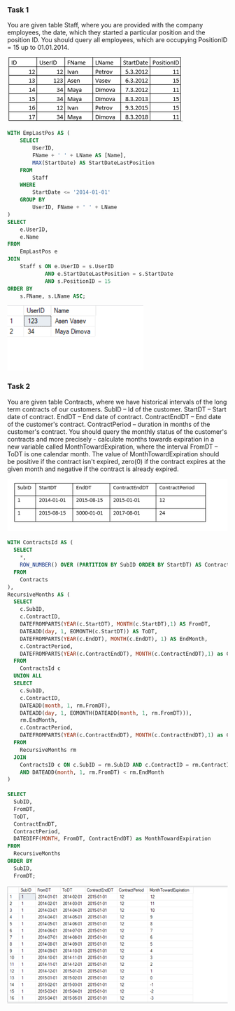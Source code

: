 ### Task 1
You are given table Staff, where you are provided with the company employees, the date, which they started a particular position and the position ID.
You should query all employees, which are occupying PositionID = 15 up to 01.01.2014.

![image](task1pic.PNG)

```sql
WITH EmpLastPos AS (
    SELECT 
        UserID, 
        FName + ' ' + LName AS [Name],
        MAX(StartDate) AS StartDateLastPosition 
    FROM 
        Staff
    WHERE 
        StartDate <= '2014-01-01'
    GROUP BY 
        UserID, FName + ' ' + LName
)
SELECT 
    e.UserID, 
    e.Name
FROM 
    EmpLastPos e
JOIN 
    Staff s ON e.UserID = s.UserID 
            AND e.StartDateLastPosition = s.StartDate 
            AND s.PositionID = 15
ORDER BY 
    s.FName, s.LName ASC;
```

![image](result1.PNG)

### Task 2
You are given table Contracts, where we have historical intervals of the long term contracts of our customers.
SubID – Id of the customer.
StartDT – Start date of contract.
EndDT – End date of contract.
ContractEndDT –  End date of the customer's contract.
ContractPeriod – duration in months of the customer's contract.
You should query the monthly status of the customer's contracts and more precisely - calculate months towards expiration in a new variable called MonthTowardExpiration, where
the interval FromDT – ToDT is one calendar month. 
The value of MonthTowardExpiration should be positive if the contract isn't expired, zero(0) if the contract expires at the given month and negative if the contract is already expired.

![image](task2pic.PNG)

```sql
WITH ContractsId AS (
  SELECT 
    *,
    ROW_NUMBER() OVER (PARTITION BY SubID ORDER BY StartDT) AS ContractID
  FROM 
    Contracts
),
RecursiveMonths AS (
  SELECT 
    c.SubID,
    c.ContractID,
    DATEFROMPARTS(YEAR(c.StartDT), MONTH(c.StartDT),1) AS FromDT,
    DATEADD(day, 1, EOMONTH(c.StartDT)) AS ToDT,
    DATEFROMPARTS(YEAR(c.EndDT), MONTH(c.EndDT), 1) AS EndMonth,
    c.ContractPeriod,
	DATEFROMPARTS(YEAR(c.ContractEndDT), MONTH(c.ContractEndDT),1) as ContractEndDT
  FROM 
    ContractsId c
  UNION ALL
  SELECT 
    c.SubID,
    c.ContractID,
    DATEADD(month, 1, rm.FromDT),
    DATEADD(day, 1, EOMONTH(DATEADD(month, 1, rm.FromDT))),
    rm.EndMonth,
    c.ContractPeriod,
	DATEFROMPARTS(YEAR(c.ContractEndDT), MONTH(c.ContractEndDT),1) as ContractEndDT
  FROM 
    RecursiveMonths rm
  JOIN 
    ContractsID c ON c.SubID = rm.SubID AND c.ContractID = rm.ContractID
    AND DATEADD(month, 1, rm.FromDT) < rm.EndMonth
)

SELECT 
  SubID,
  FromDT,
  ToDT,
  ContractEndDT,
  ContractPeriod,
  DATEDIFF(MONTH, FromDT, ContractEndDT) as MonthTowardExpiration
FROM 
  RecursiveMonths
ORDER BY
  SubID,
  FromDT;
```
![image](result2.PNG)
